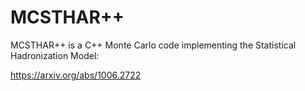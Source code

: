 # MCSTHAR++

MCSTHAR++ is a C++ Monte Carlo code implementing the Statistical Hadronization Model:

https://arxiv.org/abs/1006.2722
